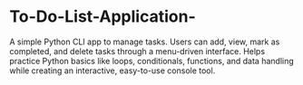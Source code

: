# To-Do-List-Application-
A simple Python CLI app to manage tasks. Users can add, view, mark as completed, and delete tasks through a menu-driven interface. Helps practice Python basics like loops, conditionals, functions, and data handling while creating an interactive, easy-to-use console tool.
